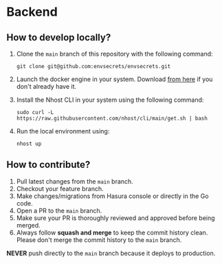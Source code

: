 # Backend

## How to develop locally?

1. Clone the `main` branch of this repository with the following command:

    ```
    git clone git@github.com:envsecrets/envsecrets.git
    ```

1. Launch the docker engine in your system. Download [from here](https://www.docker.com/products/docker-desktop/) if you don't already have it.

1. Install the Nhost CLI in your system using the following command:

    ```
    sudo curl -L https://raw.githubusercontent.com/nhost/cli/main/get.sh | bash
    ```

1. Run the local environment using:

    ```
    nhost up
    ```

## How to contribute?

1. Pull latest changes from the `main` branch.
1. Checkout your feature branch.
1. Make changes/migrations from Hasura console or directly in the Go code.
1. Open a PR to the `main` branch.
1. Make sure your PR is thoroughly reviewed and approved before being merged.
1. Always follow **squash and merge** to keep the commit history clean. Please don't merge the commit history to the `main` branch.

**NEVER** push directly to the `main` branch because it deploys to production.
